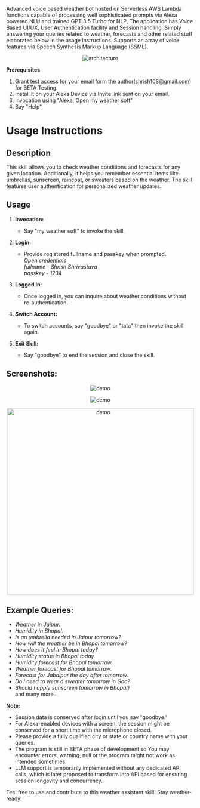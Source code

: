Advanced voice based weather bot hosted on Serverless AWS Lambda functions capable of processing well sophisticated prompts via Alexa powered NLU and trained GPT  3.5 Turbo for NLP, The application has Voice Based UI/UX, User Authentication facility and Session handling. Simply answering your queries related to weather, forecasts and other related stuff elaborated below in the usage instructions. Supports an array of voice features via Speech Synthesis Markup Language (SSML).

<p align="center"><img src="https://res.cloudinary.com/djjbjnrgl/image/upload/v1701933352/my_weather_soft.drawio_jtcehf.svg" alt="architecture"></p>

**Prerequisites**
1. Grant test access for your email form the author(shrish108@gmail.com) for BETA Testing.
2. Install it on your Alexa Device via Invite link sent on your email.
3. Invocation using "Alexa, Open my weather soft"
4. Say "Help"

# Usage Instructions

## Description

This skill allows you to check weather conditions and forecasts for any given location. Additionally, it helps you remember essential items like umbrellas, sunscreen, raincoat, or sweaters based on the weather. The skill features user authentication for personalized weather updates.

## Usage

1. **Invocation:**
   - Say "my weather soft" to invoke the skill.

2. **Login:**
   - Provide registered fullname and passkey when prompted.<br>
_Open credentials<br>
fullname - Shrish Shrivastava<br>
passkey - 1234<br>_

3. **Logged In:**
   - Once logged in, you can inquire about weather conditions without re-authentication.

4. **Switch Account:**
   - To switch accounts, say "goodbye" or "tata" then invoke the skill again.

5. **Exit Skill:**
   - Say "goodbye" to end the session and close the skill.



## Screenshots:

<p align="center"><img src="https://res.cloudinary.com/djjbjnrgl/image/upload/v1713280096/442c01ba0179affbe3643f8ca3211661-2_t8uruu.png" alt="demo"></p>

<p align="center"><img src="https://res.cloudinary.com/djjbjnrgl/image/upload/v1713280097/442c01ba0179affbe3643f8ca3211661-0_h6qdmi.png" alt="demo"></p>

<p align="center"><img src="https://res.cloudinary.com/djjbjnrgl/image/upload/v1713280309/442c01ba0179affbe3643f8ca3211661-1_xrpdvu.png" alt="demo" width="500px"></p>

## Example Queries:

* *Weather in Jaipur.*
* *Humidity in Bhopal.*
* *Is an umbrella needed in Jaipur tomorrow?*
* *How will the weather be in Bhopal tomorrow?*
* *How does it feel in Bhopal today?*
* *Humidity status in Bhopal today.*
* *Humidity forecast for Bhopal tomorrow.*
* *Weather forecast for Bhopal tomorrow.*
* *Forecast for Jabalpur the day after tomorrow.*
* *Do I need to wear a sweater tomorrow in Goa?*
* *Should I apply sunscreen tomorrow in Bhopal?*
  <br>and many more...

**Note:**
- Session data is conserved after login until you say "goodbye."
- For Alexa-enabled devices with a screen, the session might be conserved for a short time with the microphone closed.
- Please provide a fully qualified city or state or country name with your queries.
- The program is still in BETA phase of development so You may encounter errors, warning, null or the program might not work as intended sometimes.
- LLM support is temporarily implemented without any dedicated API calls, which is later proposed to transform into API based for ensuring session longevity and concurrency.

Feel free to use and contribute to this weather assistant skill! Stay weather-ready!



